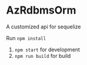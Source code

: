 # AzRdbmsOrm

A customized api for sequelize

Run `npm install`

  1. `npm start` for development
  2. `npm run build` for build
